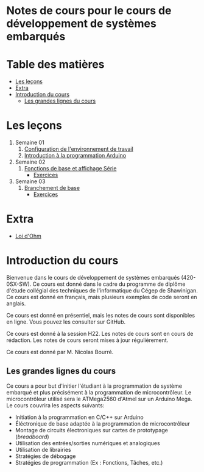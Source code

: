 # Notes de cours pour le cours de développement de systèmes embarqués <!-- omit in toc -->

# Table des matières <!-- omit in toc -->
- [Les leçons](#les-leçons)
- [Extra](#extra)
- [Introduction du cours](#introduction-du-cours)
  - [Les grandes lignes du cours](#les-grandes-lignes-du-cours)

# Les leçons
1. Semaine 01
   1. [Configuration de l'environnement de travail](C01_intro_config.md)
   2. [Introduction à la programmation Arduino](C01_intro_prog.md)
2. Semaine 02
   1. [Fonctions de base et affichage Série](C02_fonctions_comm.md)
      - [Exercices](C02_fonctions_comm_exo.md)
3. Semaine 03
   1. [Branchement de base](C03_branchement_base.md)
      - [Exercices](C03_branchement_base_exo.md)

# Extra
- [Loi d'Ohm](extras/loi_dohm.md)

# Introduction du cours
Bienvenue dans le cours de développement de systèmes embarqués (420-0SX-SW). Ce cours est donné dans le cadre du programme de diplôme d'étude collégial des techniques de l'informatique du Cégep de Shawinigan. Ce cours est donné en français, mais plusieurs exemples de code seront en anglais.

Ce cours est donné en présentiel, mais les notes de cours sont disponibles en ligne. Vous pouvez les consulter sur GitHub.

Ce cours est donné à la session H22. Les notes de cours sont en cours de rédaction. Les notes de cours seront mises à jour régulièrement.

Ce cours est donné par M. Nicolas Bourré.

## Les grandes lignes du cours
Ce cours a pour but d'initier l'étudiant à la programmation de système embarqué et plus précisément à la programmation de microcontrôleur. Le microcontrôleur utilisé sera le ATMega2560 d'Atmel sur un Arduino Mega. Le cours couvrira les aspects suivants:
- Initiation à la programmation en C/C++ sur Arduino
- Éléctronique de base adaptée à la programmation de microcontrôleur
- Montage de circuits électroniques sur cartes de prototypage (*breadboard*)
- Utilisation des entrées/sorties numériques et analogiques 
- Utilisation de librairies
- Stratégies de débogage
- Stratégies de programmation (Ex : Fonctions, Tâches, etc.)